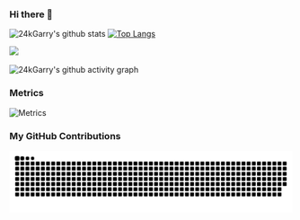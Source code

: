 ### Hi there 👋

![24kGarry's github stats](https://github-readme-stats.vercel.app/api?username=24kGarry&bg_color=30,e96443,904e95&title_color=fff&text_color=fff&include_all_commits=true)
[![Top Langs](https://github-readme-stats.vercel.app/api/top-langs/?username=24kGarry&langs_count=10&layout=compact)](https://github.com/24kGarry)

![](https://github-profile-trophy.vercel.app/?username=24kGarry&theme=flat&column=10)

![24kGarry's github activity graph](https://activity-graph.herokuapp.com/graph?username=24kGarry&theme=dracula)

### Metrics

![Metrics](https://metrics.lecoq.io/24kGarry?template=classic&config.timezone=Asia%2FShanghai)

### My GitHub Contributions

![](https://raw.githubusercontent.com/24kGarry/24kGarry/main/assets/github-contribution-grid-snake.svg)
